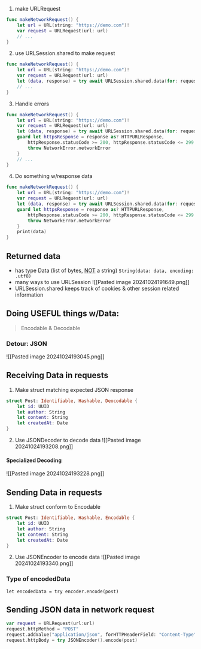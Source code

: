 1) make URLRequest
```Swift
func makeNetworkRequest() {
	let url = URL(string: "https://demo.com")!
	var request = URLRequest(url: url)
	// ...
}
```

2) use URLSession.shared to make request
```Swift
func makeNetworkRequest() {
	let url = URL(string: "https://demo.com")!
	var request = URLRequest(url: url)
	let (data, response) = try await URLSession.shared.data(for: request)
	// ...
}
```

3) Handle errors
```Swift
func makeNetworkRequest() {
	let url = URL(string: "https://demo.com")!
	var request = URLRequest(url: url)
	let (data, response) = try await URLSession.shared.data(for: request)
	guard let httpsResponse = response as? HTTPURLResponse,
		httpResponse.statusCode >= 200, httpResponse.statusCode <= 299 else {
		throw NetworkError.networkError	
	}
	// ...
}
```

4) Do something w/response data
```Swift
func makeNetworkRequest() {
	let url = URL(string: "https://demo.com")!
	var request = URLRequest(url: url)
	let (data, response) = try await URLSession.shared.data(for: request)
	guard let httpsResponse = response as? HTTPURLResponse,
		httpResponse.statusCode >= 200, httpResponse.statusCode <= 299 else {
		throw NetworkError.networkError	
	}
	print(data)
}
```

## Returned data
- has type Data (list of bytes, <u>NOT</u> a string)
	`String(data: data, encoding: .utf8)`
- many ways to use URLSession
	![[Pasted image 20241024191649.png]]
- URLSession.shared keeps track of cookies & other session related information

## Doing USEFUL things w/Data: 
>Encodable & Decodable

### Detour: JSON 
![[Pasted image 20241024193045.png]]

## Receiving Data in requests
1) Make struct matching expected JSON response
```Swift
struct Post: Identifiable, Hashable, Deocodable {
	let id: UUID
	let author: String
	let content: String
	let createdAt: Date
}
```

2) Use JSONDecoder to decode data
![[Pasted image 20241024193208.png]]

#### Specialized Decoding
![[Pasted image 20241024193228.png]]

## Sending Data in requests
1) Make struct conform to Encodable 
```Swift
struct Post: Identifiable, Hashable, Encodable {
	let id: UUID
	let author: String
	let content: String
	let createdAt: Date
}
```


2) Use JSONEncoder to encode data
![[Pasted image 20241024193340.png]]

### Type of encodedData
`let encodedData = try encoder.encode(post)`

## Sending JSON data in network request
```Swift
var request = URLRequest(url:url)
request.httpMethod = "POST"
request.addValue("application/json", forHTTPHeaderField: "Content-Type")
request.httpBody = try JSONEncoder().encode(post)
```